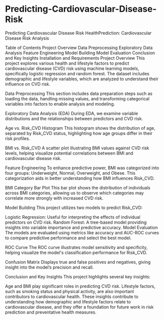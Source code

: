 # Predicting-Cardiovascular-Disease-Risk
Predicting Cardiovascular Disease Risk
HealthPrediction: Cardiovascular Disease Risk Analysis
<!-- Replace with a banner image link if available -->

Table of Contents
Project Overview
Data Preprocessing
Exploratory Data Analysis
Feature Engineering
Model Building
Model Evaluation
Conclusion and Key Insights
Installation and Requirements
Project Overview
This project explores various health and lifestyle factors to predict cardiovascular disease (CVD) risk using machine learning models, specifically logistic regression and random forest. The dataset includes demographic and lifestyle variables, which are analyzed to understand their influence on CVD risk.

Data Preprocessing
This section includes data preparation steps such as loading the data, handling missing values, and transforming categorical variables into factors to enable analysis and modeling.

Exploratory Data Analysis (EDA)
During EDA, we examine variable distributions and the relationships between predictors and CVD risk.

Age vs. Risk_CVD Histogram
This histogram shows the distribution of age, separated by Risk_CVD status, highlighting how age groups differ in their risk profiles.

<!-- Replace with actual link to image -->

BMI vs. Risk_CVD
A scatter plot illustrating BMI values against CVD risk levels, helping visualize potential correlations between BMI and cardiovascular disease risk.

<!-- Replace with actual link to image -->

Feature Engineering
To enhance predictive power, BMI was categorized into four groups: Underweight, Normal, Overweight, and Obese. This categorization aids in better understanding how BMI influences Risk_CVD.

BMI Category Bar Plot
This bar plot shows the distribution of individuals across BMI categories, allowing us to observe which categories may correlate more strongly with increased CVD risk.

<!-- Replace with actual link to image -->

Model Building
This project utilizes two models to predict Risk_CVD:

Logistic Regression: Useful for interpreting the effects of individual predictors on CVD risk.
Random Forest: A tree-based model providing insights into variable importance and predictive accuracy.
Model Evaluation
The models are evaluated using metrics like accuracy and AUC-ROC curves to compare predictive performance and select the best model.

ROC Curve
The ROC curve illustrates model sensitivity and specificity, helping visualize the model's classification performance for Risk_CVD.

<!-- Replace with actual link to ROC image -->

Confusion Matrix
Displays true and false positives and negatives, giving insight into the model’s precision and recall.

<!-- Replace with actual link to confusion matrix image -->

Conclusion and Key Insights
This project highlights several key insights:

Age and BMI play significant roles in predicting CVD risk.
Lifestyle factors, such as smoking status and physical activity, are also important contributors to cardiovascular health.
These insights contribute to understanding how demographic and lifestyle factors relate to cardiovascular disease, and they offer a foundation for future work in risk prediction and preventative health measures.
